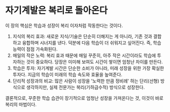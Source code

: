 # 자기계발은 복리로 돌아온다
이 장의 핵심은 학습과 성장이 복리 이자처럼 작동한다는 것이다.
1. 지식의 복리 효과: 새로운 지식/기술은 단순히 더해지는 게 아니라, 기존 것과 결합하고 융합하며 시너지를 낸다. 덕분에 다음 학습이 더 쉬워지고 싶어진다. 즉, 학습능력이 점점 가속화된다.
2. 매일의 작은 노력: 복리 효과 때문에 매일 꾸준히, 아주 작은 시간이라도 학습에 투자하는 것이 중요하다. 당장은 미미해 보여도 시간이 쌓이면 엄청난 차이를 만든다.
3. 학습은 투자: 자기계발 시간은 단순한 소비가 아니라, 미래 성장을 위한 가장 확실한 투자다. 지금의 학습이 미래의 학습 속도와 효율을 높여준다.
4. 단리적 성장과의 비교: 많은 사람이 성장을 '노력한 만큼 정비례' 하는 단리(선형) 방식으로 생각하지만, 실제 전문가는 복리(기하급수적) 방식으로 성장한다.

결론적으로, 꾸준한 학습 습관이 장기적으로 엄청난 성장을 가져온다는 것, 이것이 바로 복리의 마법이다.

